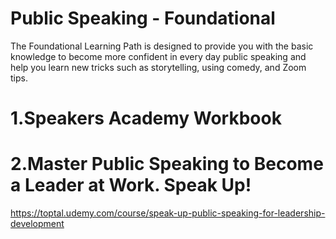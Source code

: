 # Public Speaking - Foundational
The Foundational Learning Path is designed to provide you with the basic knowledge to become more confident in every day public speaking and help you learn new tricks such as storytelling, using comedy, and Zoom tips.

# 1.Speakers Academy Workbook

# 2.Master Public Speaking to Become a Leader at Work. Speak Up!
 https://toptal.udemy.com/course/speak-up-public-speaking-for-leadership-development

